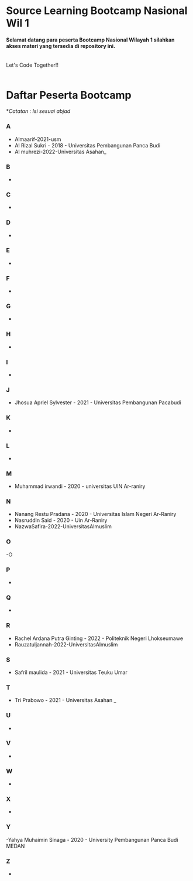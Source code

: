 # Source Learning Bootcamp Nasional Wil 1

#### Selamat datang para peserta Bootcamp Nasional Wilayah 1 silahkan akses materi yang tersedia di repository ini.

<br>
Let's Code Together!!
<br>
<br>

# Daftar Peserta Bootcamp

\*_Catatan : Isi sesuai abjad_

### A

- Almaarif-2021-usm
- Al Rizal Sukri - 2018 - Universitas Pembangunan Panca Budi
- Al muhrezi-2022-Universitas Asahan_

### B

- 

### C

-

### D

-

### E

-

### F

-

### G

-

### H

-

### I

-

### J

- Jhosua Apriel Sylvester - 2021 - Universitas Pembangunan Pacabudi 

### K

-

### L

-

### M

- Muhammad irwandi - 2020 - universitas UIN Ar-raniry

### N

- Nanang Restu Pradana - 2020 - Universitas Islam Negeri Ar-Raniry  
- Nasruddin Said - 2020 - Uin Ar-Raniry
- NazwaSafira-2022-UniversitasAlmuslim

### O

-O

### P

-

### Q

-

### R

- Rachel Ardana Putra Ginting - 2022 - Politeknik Negeri Lhokseumawe
- Rauzatuljannah-2022-UniversitasAlmuslim

### S

- Safril maulida - 2021 - Universitas Teuku Umar

### T

- Tri Prabowo - 2021 - Universitas Asahan _

### U

-

### V

-

### W

-

### X

-

### Y

-Yahya Muhaimin Sinaga - 2020 - University Pembangunan Panca Budi MEDAN

### Z

-
